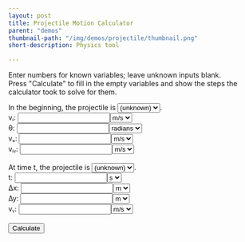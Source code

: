```yaml
---
layout: post
title: Projectile Motion Calculator
parent: "demos"
thumbnail-path: "/img/demos/projectile/thumbnail.png"
short-description: Physics tool

---
```


<!-- <style>
    body {
        font-family: Arial, sans-serif;
        font-size: 16px;
        line-height: 1.6;
        color: #333;
        margin: 0px;
        padding: 20px;
    }
</style> -->

Enter numbers for known variables; leave unknown inputs blank.  
Press "Calculate" to fill in the empty variables and show the steps the calculator took to solve for them.

In the beginning, the projectile is <select><option value="rising">rising</option><option value="peak">at its peak</option><option value="falling">falling</option><option value="unknown" selected>(unknown)</option></select>.<br>
<label>vᵢ: </label><input type="number" value=""><select><option value="m/s">m/s</option></select><br>
<label>θ: </label><input type="number" value=""><select><option value="radians">radians</option></select><br>
<label>vₓ: </label><input type="number" value=""><select><option value="m/s">m/s</option></select><br>
<label>vᵢᵧ: </label><input type="number" value=""><select><option value="m/s">m/s</option></select><br>
<br>
At time t, the projectile is <select><option value="rising">rising</option><option value="peak">at its peak</option><option value="falling">falling</option><option value="unknown" selected>(unknown)</option></select>.<br>
<label>t: </label><input type="number" value=""><select><option value="s">s</option></select><br>
<label>∆x: </label><input type="number" value=""><select><option value="m">m</option></select><br>
<label>∆y: </label><input type="number" value=""><select><option value="m">m</option></select><br>
<label>vᵧ: </label><input type="number" value=""><select><option value="m/s">m/s</option></select><br>
<br>
<button id="calculate">Calculate</button><br>
<br>
<div id="result"></div>

<script>

const inputs = Array.from(document.getElementsByTagName("input"));
const selects = Array.from(document.getElementsByTagName("select"));
const button = document.getElementById("calculate");

const [vi, theta, vx, viy, t, x, y, vy] = inputs;
const [start, viUnits, thetaUnits, vxUnits, viyUnits, end, tUnits, xUnits, yUnits, vyUnits] = selects;
const result = document.getElementById("result");

viy.oninput = function() {
    if(viy.value === "") return;
    if(Math.abs(viy.value) < ZERO_THRESHOLD) return start.value = "peak";
    else if(viy.value < 0) return start.value = "falling";
    else return start.value = "rising";
};
vy.oninput = function() {
    if(vy.value === "") return;
    if(Math.abs(vy.value) < ZERO_THRESHOLD) return end.value = "peak";
    else if(vy.value < 0) return end.value = "falling";
    else return end.value = "rising";
};
y.oninput = function() {
    if(y.value > ZERO_THRESHOLD) return start.value = "rising";
    if(y.value < -ZERO_THRESHOLD) return end.value = "falling";
}

const a = -9.8; // `a` must be negative
const THRESHOLD = 0.0001,
      ZERO_THRESHOLD = 0.00001;

function unknowns(variables) {
    return variables.filter(x => x.value === "");
}

function updateStartAndEnd() {
    if(viy.value !== "") {
        if(Math.abs(viy.value) < ZERO_THRESHOLD) {
            if(start.value !== "unknown" && start.value !== "peak") {
                result.innerHTML += "<br><br>Conflicting falling/rising!";
                alert("Conflicting answers; try again.");
            }
            start.value = "peak";
        }
        else if(viy.value < 0) {
            if(start.value !== "unknown" && start.value !== "falling") {
                result.innerHTML += "<br><br>Conflicting falling/rising!";
                alert("Conflicting answers; try again.");
            }
            start.value = "falling";
        }
        else {
            if(start.value !== "unknown" && start.value !== "rising") {
                result.innerHTML += "<br><br>Conflicting falling/rising!";
                alert("Conflicting answers; try again.");
            }
            start.value = "rising";
        }
    }
    if(y.value > ZERO_THRESHOLD) {
        if(start.value !== "unknown" && start.value !== "rising") {
            result.innerHTML += "<br><br>Conflicting falling/rising!";
            alert("Conflicting answers; try again.");
        }
        start.value = "rising";
    }
    
    if(vy.value !== "") {
        if(Math.abs(vy.value) < ZERO_THRESHOLD) {
            if(end.value !== "unknown" && end.value !== "peak") {
                result.innerHTML += "<br><br>Conflicting falling/rising!";
                alert("Conflicting answers; try again.");
            }
            end.value = "peak";
        }
        else if(vy.value < 0) {
            if(end.value !== "unknown" && end.value !== "falling") {
                result.innerHTML += "<br><br>Conflicting falling/rising!";
                alert("Conflicting answers; try again.");
            }
            end.value = "falling";
        }
        else {
            if(end.value !== "unknown" && end.value !== "rising") {
                result.innerHTML += "<br><br>Conflicting falling/rising!";
                alert("Conflicting answers; try again.");
            }
            end.value = "rising";
        }
    }
    if(y.value < -ZERO_THRESHOLD) {
        if(end.value !== "unknown" && end.value !== "falling") {
            result.innerHTML += "<br><br>Conflicting falling/rising!";
            alert("Conflicting answers; try again.");
        }
        end.value = "falling";
    }
}

function eq1() {
    let u = unknowns([y, viy, t]);
    if(u.length === 1) {
        u = u[0];
        if(u === viy && Math.abs(t.value) < ZERO_THRESHOLD) return;
        if(u === t && end.value === "unknown") return;
        if(u === t && viy.value * viy.value + 2 * a * y.value < -ZERO_THRESHOLD) {
            result.innerHTML += "<br><br>NO SOLUTION for equation:";
            result.innerHTML += "<br>∆y = vᵢᵧ * t + a/2 * t²";
            return alert("No solution; try again.");
        }
        result.innerHTML += "<br>" + ("<br>∆y = vᵢᵧ * t + a/2 * t²");
        switch(u) {
            case y:
                y.value = viy.value * t.value + a/2 * t.value * t.value;
                updateStartAndEnd()
                result.innerHTML += "<br>" + (`∆y = ${viy.value} * ${t.value} + ${a}/2 * ${t.value}²`);
            break;
            case viy:
                viy.value = (y.value - a/2 * t.value * t.value) / t.value;
                updateStartAndEnd()
                result.innerHTML += "<br>" + (`vᵢᵧ = (${y.value} - ${a}/2 * ${t.value}²) / ${t.value}`);
            break;
            case t:
                t.value = (-viy.value + Math.sqrt(viy.value * viy.value + 2 * a * y.value) * (end.value === "falling" ? -1 : 1)) / a;
                result.innerHTML += "<br>" + (`t = (-${viy.value} ${end.value === "falling" ? "-" : "+"} √(${viy.value}² + 2 * ${a} * ${y.value})) / ${a}`);
        }
    }
    else if(!u.length) {
        if(Math.abs(viy.value * t.value + a/2 * t.value * t.value - y.value) > THRESHOLD) {
            result.innerHTML += "<br><br>ERROR in equation:";
            result.innerHTML += "<br>∆y = vᵢᵧ * t + a/2 * t²";
            alert("Conflicting answers; try again.");
        }
    }
}
function eq2() {
    let u = unknowns([vy, viy, t]);
    if(u.length === 1) {
        u = u[0];
        result.innerHTML += "<br>" + ("<br>vᵧ = vᵢᵧ + a * t");
        switch(u) {
            case vy:
                vy.value = +viy.value + a * t.value;
                updateStartAndEnd()
                result.innerHTML += "<br>" + (`vᵧ = ${viy.value} + ${a} * ${t.value}`);
            break;
            case viy:
                viy.value = vy.value - a * t.value;
                updateStartAndEnd()
                result.innerHTML += "<br>" + (`vᵢᵧ = ${vy.value} - ${a} * ${t.value}`);
            break;
            case t:
                t.value = (vy.value - viy.value) / a;
                result.innerHTML += "<br>" + (`t = (${vy.value} - ${viy.value}) / ${a}`);
        }
    }
    else if(!u.length) {
        if(Math.abs(viy.value + a * t.value - vy.value) > THRESHOLD) {
            result.innerHTML += "<br><br>ERROR in equation:";
            result.innerHTML += "<br>vᵧ = vᵢᵧ + a * t";
            alert("Conflicting answers; try again.");
        }
    }
}
function eq3() {
    let u = unknowns([vy, viy, y]);
    if(u.length === 1) {
        u = u[0];
        if(u === vy && end.value === "unknown") return;
        if(u === viy && start.value === "unknown") return;
        if((u === vy && viy.value * viy.value + 2 * a * y.value < 0) || (u === viy && vy.value * vy.value - 2 * a * y.value < 0)) {
            result.innerHTML += "<br><br>NO SOLUTION for equation:";
            result.innerHTML += "<br>vᵧ² = vᵢᵧ² + 2 * a * ∆y";
            return alert("No solution; try again.");
        }
        result.innerHTML += "<br>" + ("<br>vᵧ² = vᵢᵧ² + 2 * a * ∆y");
        switch(u) {
            case vy:
                vy.value = Math.sqrt(viy.value * viy.value + 2 * a * y.value) * (end.value === "falling" ? -1 : 1);
                updateStartAndEnd()
                result.innerHTML += "<br>" + (`vᵧ = ${end.value === "falling" ? "-" : ""}√(${viy.value}² + 2 * ${a} * ${y.value})`);
            break;
            case viy:
                viy.value = Math.sqrt(vy.value * vy.value - 2 * a * y.value) * (start.value === "falling" ? -1 : 1);
                updateStartAndEnd()
                result.innerHTML += "<br>" + (`vᵢᵧ = ${start.value === "falling" ? "-" : ""}√(${vy.value}² - 2 * ${a} * ${y.value})`);
            break;
            case y:
                y.value = (vy.value * vy.value - viy.value * viy.value) / 2 / a;
                updateStartAndEnd()
                result.innerHTML += "<br>" + (`∆y = (${vy.value}² - ${viy.value}²) / 2 / ${a}`);
        }
    }
    else if(!u.length) {
        if(Math.abs(viy.value * viy.value + 2 * a * y.value - vy.value * vy.value) > THRESHOLD) {
            result.innerHTML += "<br><br>ERROR in equation:";
            result.innerHTML += "<br>vᵧ² = vᵢᵧ² + 2 * a * ∆y";
            alert("Conflicting answers; try again.");
        }
    }
}
function eq4() {
    let u = unknowns([y, vy, viy, t]);
    if(u.length === 1) {
        u = u[0];
        if((((u === vy || u === viy) && Math.abs(t.value) < ZERO_THRESHOLD)) || (u === t && Math.abs(vy.value) < ZERO_THRESHOLD)) return;
        result.innerHTML += "<br>" + ("<br>∆y = (vᵧ + vᵢᵧ) / 2 * t");
        switch(u) {
            case y:
                y.value = (+vy.value + +viy.value) / 2 * t.value;
                updateStartAndEnd()
                result.innerHTML += "<br>" + (`∆y = (${vy.value} + ${viy.value}) / 2 * ${t.value}`);
            break;
            case vy:
                vy.value = 2 * y.value / t.value - viy.value;
                updateStartAndEnd()
                result.innerHTML += "<br>" + (`vᵧ = 2 * ${y.value} / ${t.value} - ${viy.value}`)
            break;
            case viy:
                viy.value = 2 * y.value / t.value - vy.value;
                updateStartAndEnd()
                result.innerHTML += "<br>" + (`vᵢᵧ = 2 * ${y.value} / ${t.value} - ${vy.value}`);
            break;
            case t:
                t.value = 2 * y.value / (+vy.value + viy.value);
                result.innerHTML += "<br>" + (`t = 2 * ${y.value} / (${vy.value} + ${viy.value})`);
        }
    }
    else if(!u.length) {
        if(Math.abs((+vy.value + +viy.value) / 2 * t.value - y.value) > THRESHOLD) {
            result.innerHTML += "<br><br>ERROR in equation:";
            result.innerHTML += "<br>∆y = (vᵧ + vᵢᵧ) / 2 * t";
            alert("Conflicting answers; try again.");
        }
    }
}
function eq5() {
    let u = unknowns([x, vx, t]);
    if(u.length === 1) {
        u = u[0];
        if((u === vx && Math.abs(t.value) < ZERO_THRESHOLD) || (u === t && Math.abs(vx.value) < ZERO_THRESHOLD)) return;
        result.innerHTML += "<br>" + ("<br>∆x = vₓ * t");
        switch(u) {
            case x:
                x.value = vx.value * t.value;
                result.innerHTML += "<br>" + (`∆x = ${vx.value} * ${t.value}`);
            break;
            case vx:
                vx.value = x.value / t.value;
                result.innerHTML += "<br>" + (`vₓ = ${x.value} / ${t.value}`);
            break;
            case t:
                t.value = x.value / vx.value;
                result.innerHTML += "<br>" + (`t = ${x.value} / ${vx.value}`);
        }
    }
    else if(!u.length) {
        if(Math.abs(vx.value * t.value - x.value) > THRESHOLD) {
            result.innerHTML += "<br><br>ERROR in equation:";
            result.innerHTML += "<br>∆x = vₓ * t";
            alert("Conflicting answers; try again.");
        }
    }
}
function eq6() {
    let u = unknowns([vx, vi, theta]);
    if(u.length === 1) {
        u = u[0];
        if(u === vi && Math.abs(Math.cos(theta.value)) < ZERO_THRESHOLD) return;
        if(u !== theta) result.innerHTML += "<br>" + ("<br>vₓ = vᵢ * cos(θ)");
        switch(u) {
            case vx:
                vx.value = vi.value * Math.cos(theta.value);
                result.innerHTML += "<br>" + (`vₓ = ${vi.value} * cos(${theta.value})`);
            break;
            case vi:
                vi.value = vx.value / Math.cos(theta.value);
                updateStartAndEnd()
                result.innerHTML += "<br>" + (`vᵢ = ${vx.value} / cos(${theta.value})`);
        }
    }
    else if(!u.length) {
        if(Math.abs(vi.value * Math.cos(theta.value) - vx.value) > THRESHOLD) {
            result.innerHTML += "<br><br>ERROR in equation:";
            result.innerHTML += "<br>vₓ = vᵢ * cos(θ)";
            alert("Conflicting answers; try again.");
        }
    }
}
function eq7() {
    let u = unknowns([viy, vi, theta]);
    if(u.length === 1) {
        u = u[0];
        if(u === vi && Math.abs(Math.sin(theta.value)) < ZERO_THRESHOLD) return;
        if(u !== theta) result.innerHTML += "<br>" + ("<br>vᵢᵧ = vᵢ * sin(θ)");
        switch(u) {
            case viy:
                viy.value = vi.value * Math.sin(theta.value);
                updateStartAndEnd()
                result.innerHTML += "<br>" + (`vᵢᵧ = ${vi.value} * sin(${theta.value})`);
            break;
            case vi:
                vi.value = viy.value / Math.sin(theta.value);
                updateStartAndEnd()
                result.innerHTML += "<br>" + (`vᵢ = ${viy.value} / sin(${theta.value})`);
        }
    }
    else if(!u.length) {
        if(Math.abs(vi.value * Math.sin(theta.value) - viy.value) > THRESHOLD) {
            result.innerHTML += "<br><br>ERROR in equation:";
            result.innerHTML += "<br>vᵢᵧ = vᵢ * sin(θ)";
            alert("Conflicting answers; try again.");
        }
    }
}
function eq8() {
    let u = unknowns([theta, viy, vx]);
    if(u.length === 1) {
        u = u[0];
        if(u === theta) {
            result.innerHTML += "<br>" + ("<br>θ = atan2(vᵢᵧ, vₓ)");
            theta.value = Math.atan2(viy.value, vx.value);
            result.innerHTML += "<br>" + (`θ = atan2(${viy.value}, ${vx.value})`);
        }
    }
    else if(!u.length) {
        if(Math.abs(Math.atan2(viy.value, vx.value) - theta.value) > THRESHOLD) {
            result.innerHTML += "<br><br>ERROR in equation:";
            result.innerHTML += "<br>θ = atan2(vᵢᵧ, vₓ)";
            alert("Conflicting answers; try again.");
        }
    }
}
function eq9() {
    let u = unknowns([vi, viy, vx]);
    if(u.length === 1) {
        u = u[0];
        if(u === viy && start.value === "unknown") return;
        if((u === viy && vx.value > vi.value) || (u === vx && vy.value > vi.value)) {
            result.innerHTML += "<br><br>NO SOLUTION for equation:";
            result.innerHTML += "<br>vᵢ² = vₓ² + vᵢᵧ²";
            return alert("No solution; try again.");
        }
        result.innerHTML += "<br>" + ("<br>vᵢ² = vₓ² + vᵢᵧ²");
        switch(u) {
            case vi:
                vi.value = Math.sqrt(vx.value * vx.value + viy.value * viy.value);
                result.innerHTML += "<br>" + (`vᵢ = √(${vx.value}² + ${viy.value}²)`);
            break;
            case viy:
                viy.value = Math.sqrt(vi.value * vi.value - vx.value * vx.value) * (start.value === "falling" ? -1 : 1);
                result.innerHTML += "<br>" + (`vᵢᵧ = ${start.value === "falling" ? "-" : ""}√(${vi.value}² - ${vx.value}²)`);
            break;
            case vx:
                vx.value = Math.sqrt(vi.value * vi.value - viy.value * viy.value);
                result.innerHTML += "<br>" + (`vₓ = √(${vi.value}² - ${viy.value}²)`);
            break;
        }
    }
    else if(!u.length) {
        if(Math.abs(vx.value * vx.value + viy.value * viy.value - vi.value * vi.value) > THRESHOLD) {
            result.innerHTML += "<br><br>ERROR in equation:";
            result.innerHTML += "<br>vᵢ² = vₓ² + vᵢᵧ²";
            alert("Conflicting answers; try again.");
        }
    }
}

button.onclick = function() {
    for(const input of inputs) {
        if(input.value !== "") input.value = Number(input.value);
    }
    result.innerHTML = "Steps:";
    let u = unknowns(inputs).length;
    while(u) {
        eq6();
        eq9();
        eq7();
        eq8();
        eq5();
        eq2();
        eq4();
        eq1();
        eq3();
        const nu = unknowns(inputs).length;
        if(nu === u) return alert("Something went wrong. Please try again.");
        u  = nu;
    }
};

</script>
